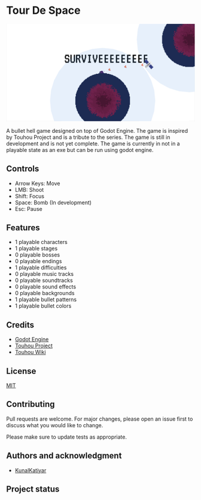 # Tour De Space

![Screenshot](assets/readme.png)

A bullet hell game designed on top of Godot Engine. The game is inspired by Touhou Project and is a tribute to the series. The game is still in development and is not yet complete. The game is currently in not in a playable state as an exe but can be run using godot engine.

## Controls

-   Arrow Keys: Move
-   LMB: Shoot
-   Shift: Focus
-   Space: Bomb (In development)
-   Esc: Pause

## Features

-   1 playable characters
-   1 playable stages
-   0 playable bosses
-   0 playable endings
-   1 playable difficulties
-   0 playable music tracks
-   0 playable soundtracks
-   0 playable sound effects
-   0 playable backgrounds
-   1 playable bullet patterns
-   1 playable bullet colors

## Credits

-   [Godot Engine](https://godotengine.org/)
-   [Touhou Project](https://en.wikipedia.org/wiki/Touhou_Project)
-   [Touhou Wiki](https://en.touhouwiki.net/wiki/Main_Page)

## License

[MIT](https://choosealicense.com/licenses/mit/)

## Contributing

Pull requests are welcome. For major changes, please open an issue first to discuss what you would like to change.

Please make sure to update tests as appropriate.

## Authors and acknowledgment

-   [KunalKatiyar](https://www.github.com/KunalKatiyar)

## Project status

